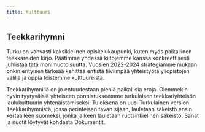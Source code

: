 ```yaml
---
title: Kulttuuri
---
```

## Teekkarihymni

Turku on vahvasti kaksikielinen opiskelukaupunki, kuten myös paikallinen teekkareiden kirjo. Päätimme yhdessä kiltojemme kanssa konkreettisesti juhlistaa tätä monimuotoisuutta. Vuosien 2022-2024 strategiamme mukaan onkin erityisen tärkeää kehittää entistä tiiviimpää yhteistyötä yliopistojen välillä ja oppia toistemme kulttuureista.

Teekkarihymnillä on jo entuudestaan pieniä paikallisia eroja. Olemmekin hyvin tyytyväisiä yhteiseen ponnistukseemme turkulaisen teekkariyhteisön laulukulttuurin yhtenäistämiseksi. Tuloksena on uusi Turkulainen version Teekkarihymnistä, jossa perinteisen tavan sijaan, lauletaan säkeistö ensin kertaalleen suomeksi, jonka jälkeen lauletaan ruotsinkielinen säkeistö. Sanat ja nuotit löytyvät kohdasta Dokumentit.


